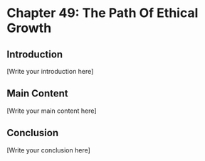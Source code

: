 # Chapter 49: The Path Of Ethical Growth

## Introduction

[Write your introduction here]

## Main Content

[Write your main content here]

## Conclusion

[Write your conclusion here]